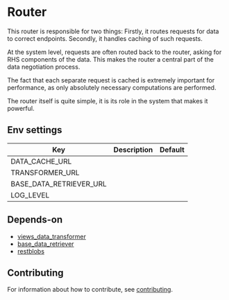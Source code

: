 
# Router

This router is responsible for two things: Firstly, it routes requests for data
to correct endpoints.  Secondly, it handles caching of such requests.

At the system level, requests are often routed back to the router, asking for
RHS components of the data. This makes the router a central part of the data
negotiation process.

The fact that each separate request is cached is extremely important for
performance, as only absolutely necessary computations are performed.

The router itself is quite simple, it is its role in the system that makes it powerful.

## Env settings

|Key                                                          |Description                    |Default                      |
|-------------------------------------------------------------|-------------------------------|-----------------------------|
|DATA_CACHE_URL                                               |                               |                             |
|TRANSFORMER_URL                                              |                               |                             |
|BASE_DATA_RETRIEVER_URL                                      |                               |                             |
|LOG_LEVEL                                                    |                               |                             |

## Depends-on

* [views_data_transformer](https://github.com/prio-data/views_data_transformer)
* [base_data_retriever](https://github.com/prio-data/base_data_retriever)
* [restblobs](https://github.com/prio-data/restblobs)

## Contributing

For information about how to contribute, see [contributing](https://www.github.com/prio-data/contributing).
